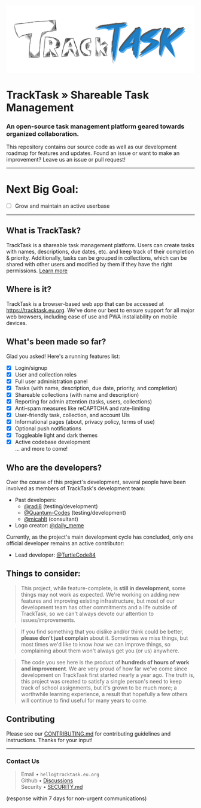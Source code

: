 <img src="/public/tracktask.png" width="1000"></img>
# TrackTask &raquo; Shareable Task Management
### An open-source task management platform geared towards organized collaboration.
This repository contains our source code as well as our development roadmap for features and updates. Found an issue or want to make an improvement? Leave us an issue or pull request!

<hr>

# Next Big Goal:
- [ ] Grow and maintain an active userbase
<hr>

## What is TrackTask?
TrackTask is a shareable task management platform. Users can create tasks with names, descriptions, due dates, etc. and keep track of their completion & priority.
Additionally, tasks can be grouped in collections, which can be shared with other users and modified by them if they have the right permissions. [Learn more](https://tracktask.eu.org/about)

## Where is it?
TrackTask is a browser-based web app that can be accessed at https://tracktask.eu.org. We've done our best to ensure support for all major web browsers, including ease of use and PWA installability on mobile devices.

## What's been made so far?
Glad you asked! Here's a running features list:
- [x] Login/signup
- [x] User and collection roles
- [x] Full user administration panel
- [x] Tasks (with name, description, due date, priority, and completion)
- [x] Shareable collections (with name and description)
- [x] Reporting for admin attention (tasks, users, collections)
- [x] Anti-spam measures like reCAPTCHA and rate-limiting
- [x] User-friendly task, collection, and account UIs
- [x] Informational pages (about, privacy policy, terms of use)
- [x] Optional push notifications
- [x] Toggleable light and dark themes
- [x] Active codebase development
<br>... and more to come!

## Who are the developers?
Over the course of this project's development, several people have been involved as members of TrackTask's development team:

- Past developers:
  - [@radi8](https://github.com/radeeyate) (testing/development)
  - [@Quantum-Codes](https://github.com/Quantum-Codes) (testing/development)
  - [@micahlt](https://github.com/micahlt) (consultant)
- Logo creator: [@daily_meme](https://wasteof.money/users/daily_meme)

Currently, as the project's main development cycle has concluded, only one official developer remains an active contributor:
- Lead developer: [@TurtleCode84](https://github.com/TurtleCode84)

## Things to consider:
> This project, while feature-complete, is **still in development**, some things may not work as expected. We're working on adding new features and improving existing infrastructure, but most of our development team has other commitments and a life outside of TrackTask, so we can't always devote our attention to issues/improvements.

> If you find something that you dislike and/or think could be better, **please don't just complain** about it. Sometimes we miss things, but most times we'd like to know _how_ we can improve things, so complaining about them won't always get you (or us) anywhere.

> The code you see here is the product of **hundreds of hours of work and improvement**. We are very proud of how far we've come since development on TrackTask first started nearly a year ago. The truth is, this project was created to satisfy a single person's need to keep track of school assignments, but it's grown to be much more; a worthwhile learning experience, a result that hopefully a few others will continue to find useful for many years to come.

## Contributing
Please see our [CONTRIBUTING.md](/CONTRIBUTING.md) for contributing guidelines and instructions. Thanks for your input!
<hr>

### Contact Us
>Email &bull; `hello@tracktask.eu.org`
<br>Github &bull; [Discussions](https://github.com/TurtleCode84/tracktask/discussions)
<br>Security &bull; [SECURITY.md](/SECURITY.md)

(response within 7 days for non-urgent communications)
